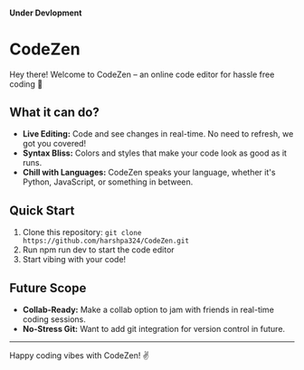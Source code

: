 #### Under Devlopment

# CodeZen

Hey there! Welcome to CodeZen – an online code editor for hassle free coding 🚀

## What it can do?

- **Live Editing:** Code and see changes in real-time. No need to refresh, we got you covered!
- **Syntax Bliss:** Colors and styles that make your code look as good as it runs.
- **Chill with Languages:** CodeZen speaks your language, whether it's Python, JavaScript, or something in between.


## Quick Start

1. Clone this repository: `git clone https://github.com/harshpa324/CodeZen.git`
2. Run npm run dev to start the code editor
3. Start vibing with your code!

## Future Scope
- **Collab-Ready:** Make a collab option to jam with friends in real-time coding sessions. 
- **No-Stress Git:** Want to add git integration for version control in future. 
---

Happy coding vibes with CodeZen! ✌️
